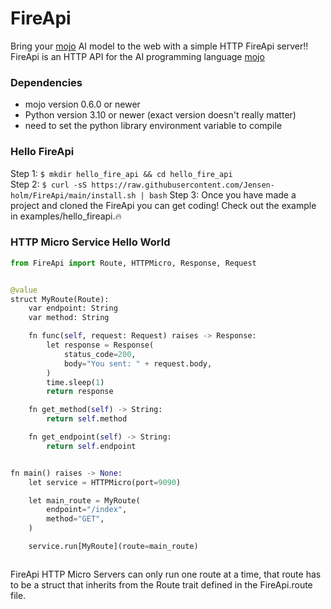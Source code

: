 # FireApi

Bring your [mojo]() AI model to the web with a simple HTTP FireApi server!!
FireApi is an HTTP API for the AI programming language [mojo]()

### Dependencies
 - mojo version 0.6.0 or newer
 - Python version 3.10 or newer (exact version doesn't really matter)
 - need to set the python library environment variable to compile

### Hello FireApi
Step 1: `$ mkdir hello_fire_api && cd hello_fire_api` <br>
Step 2: `$ curl -sS https://raw.githubusercontent.com/Jensen-holm/FireApi/main/install.sh | bash`
Step 3: Once you have made a project and cloned the FireApi you can get coding! Check out the example in examples/hello_fireapi.🔥


### HTTP Micro Service Hello World
```py
from FireApi import Route, HTTPMicro, Response, Request


@value
struct MyRoute(Route):
    var endpoint: String
    var method: String

    fn func(self, request: Request) raises -> Response:
        let response = Response(
            status_code=200,
            body="You sent: " + request.body,
        )
        time.sleep(1)
        return response

    fn get_method(self) -> String:
        return self.method

    fn get_endpoint(self) -> String:
        return self.endpoint


fn main() raises -> None:
    let service = HTTPMicro(port=9090)

    let main_route = MyRoute(
        endpoint="/index",
        method="GET",
    )

    service.run[MyRoute](route=main_route)
```

```py

```


FireApi HTTP Micro Servers can only run one route at a time, that route has to be a struct that inherits from the Route trait defined in the FireApi.route file.
